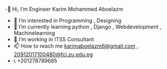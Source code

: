   -👋 Hi, I’m Engineer Karim Mohammed Aboelazm
  - 👀 I’m interested in Programming , Designing
  - 🌱 I’m currently learning python , Django , Webdevelopment , Machinelearning
  - 💞️ I’m working in ITSS Consultant
  - 📫 How to reach me karimaboelazm6@gmail.com , 20912017100480@fci.zu.edu.eg
  - 📞 +201278789685
